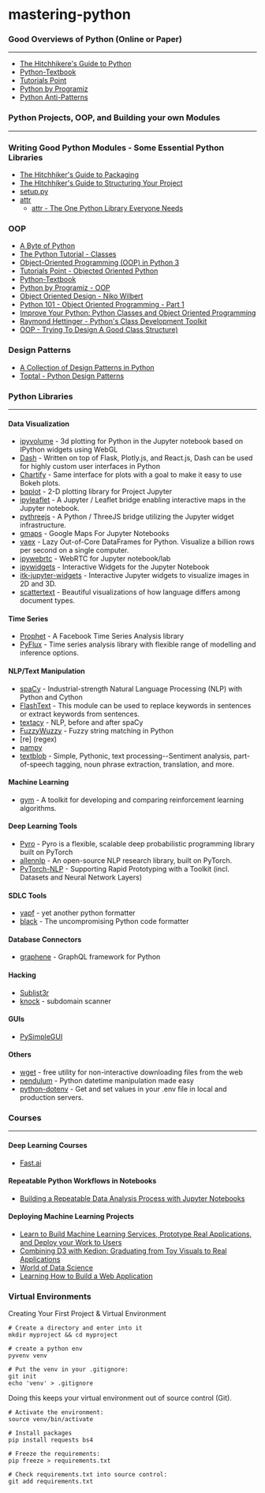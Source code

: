 # mastering-python

### Good Overviews of Python (Online or Paper)
-----


- [The Hitchhikere's Guide to Python](https://docs.python-guide.org/)
- [Python-Textbook](https://python-textbok.readthedocs.io/en/1.0/index.html)
- [Tutorials Point](https://www.tutorialspoint.com/python)
- [Python by Programiz](https://www.programiz.com/python-programming/first-program)
- [Python Anti-Patterns](https://docs.quantifiedcode.com/python-anti-patterns/)


### Python Projects, OOP, and Building your own Modules
-------

### Writing Good Python Modules - Some Essential Python Libraries
- [The Hitchhiker's Guide to Packaging](https://the-hitchhikers-guide-to-packaging.readthedocs.io/en/latest/index.html)
- [The Hitchhiker's Guide to Structuring Your Project](https://docs.python-guide.org/writing/structure/)
- [setup.py](https://github.com/kennethreitz/setup.py)
- [attr](https://attrs.readthedocs.io/en/stable/)
  - [attr - The One Python Library Everyone Needs](https://glyph.twistedmatrix.com/2016/08/attrs.html)


### OOP
- [A Byte of Python](https://python.swaroopch.com/oop.html)
- [The Python Tutorial - Classes](https://docs.python.org/3/tutorial/classes.html)
- [Object-Oriented Programming (OOP) in Python 3](https://realpython.com/python3-object-oriented-programming/)
- [Tutorials Point - Objected Oriented Python](https://www.tutorialspoint.com/python/python_classes_objects.htm)
- [Python-Textbook](https://python-textbok.readthedocs.io/en/1.0/Object_Oriented_Programming.html)
- [Python by Programiz - OOP](https://www.programiz.com/python-programming/object-oriented-programming)
- [Object Oriented Design - Niko Wilbert](https://python.g-node.org/python-summerschool-2013/_media/wiki/oop/oo_design_2013.pdf)
- [Python 101 - Object Oriented Programming - Part 1](https://medium.com/the-renaissance-developer/python-101-object-oriented-programming-part-1-7d5d06833f26)
- [Improve Your Python: Python Classes and Object Oriented Programming](https://jeffknupp.com/blog/2014/06/18/improve-your-python-python-classes-and-object-oriented-programming/)
- [Raymond Hettinger - Python's Class Development Toolkit](https://www.youtube.com/watch?v=HTLu2DFOdTg)
- [OOP - Trying To Design A Good Class Structure)](https://stackoverflow.com/questions/39922553/oop-trying-to-design-a-good-class-structure)

### Design Patterns
- [A Collection of Design Patterns in Python](https://github.com/faif/python-patterns)
- [Toptal - Python Design Patterns](https://www.toptal.com/python/python-design-patterns)





### Python Libraries
--------------

#### Data Visualization
- [ipyvolume](https://github.com/maartenbreddels/ipyvolume) - 3d plotting for Python in the Jupyter notebook based on IPython widgets using WebGL
- [Dash](https://dash.plot.ly/) - Written on top of Flask, Plotly.js, and React.js, Dash can be used for highly custom user interfaces in Python
- [Chartify](https://github.com/spotify/chartify/) - Same interface for plots with a goal to make it easy to use Bokeh plots.
- [bqplot](https://github.com/bloomberg/bqplot) - 2-D plotting library for Project Jupyter
- [ipyleaflet](https://github.com/jupyter-widgets/ipyleaflet) - A Jupyter / Leaflet bridge enabling interactive maps in the Jupyter notebook.
- [pythreejs](https://github.com/jupyter-widgets/pythreejs) - 
A Python / ThreeJS bridge utilizing the Jupyter widget infrastructure.
- [gmaps](https://jupyter-gmaps.readthedocs.io/en/stable/tutorial.html) - Google Maps For Jupyter Notebooks
- [vaex](https://vaex.io/) - Lazy Out-of-Core DataFrames for Python. Visualize a billion rows per second on a single computer.
- [ipywebrtc](https://github.com/maartenbreddels/ipywebrtc) - WebRTC for Jupyter notebook/lab
- [ipywidgets](https://ipywidgets.readthedocs.io/en/stable/examples/Widget%20List.html) - Interactive Widgets for the Jupyter Notebook
- [itk-jupyter-widgets](https://github.com/InsightSoftwareConsortium/itk-jupyter-widgets) - Interactive Jupyter widgets to visualize images in 2D and 3D.
- [scattertext](https://github.com/JasonKessler/scattertext) - Beautiful visualizations of how language differs among document types.

#### Time Series
- [Prophet](https://facebook.github.io/prophet/) - A Facebook Time Series Analysis library
- [PyFlux](https://pyflux.readthedocs.io/en/latest/index.html) - Time series analysis library with flexible range of modelling and inference options.

#### NLP/Text Manipulation
- [spaCy](https://github.com/explosion/spaCy) - Industrial-strength Natural Language Processing (NLP) with Python and Cython
- [FlashText](https://flashtext.readthedocs.io/en/latest/) - This module can be used to replace keywords in sentences or extract keywords from sentences.
- [textacy](https://github.com/chartbeat-labs/textacy) - NLP, before and after spaCy
- [FuzzyWuzzy](https://github.com/seatgeek/fuzzywuzzy) - Fuzzy string matching in Python
- [re] (regex)
- [pampy](https://github.com/santinic/pampy)
- [textblob](https://github.com/sloria/textblob) - Simple, Pythonic, text processing--Sentiment analysis, part-of-speech tagging, noun phrase extraction, translation, and more.


#### Machine Learning
- [gym](https://github.com/openai/gym) - A toolkit for developing and comparing reinforcement learning algorithms.


#### Deep Learning Tools
- [Pyro](http://pyro.ai/examples/) - Pyro is a flexible, scalable deep probabilistic programming library built on PyTorch
- [allennlp](https://github.com/allenai/allennlp) - An open-source NLP research library, built on PyTorch.
- [PyTorch-NLP](https://github.com/PetrochukM/PyTorch-NLP) - Supporting Rapid Prototyping with a Toolkit (incl. Datasets and Neural Network Layers) 


#### SDLC Tools
- [yapf](https://github.com/google/yapf) - yet another python formatter
- [black](https://github.com/ambv/black) - The uncompromising Python code formatter


#### Database Connectors
- [graphene](https://github.com/graphql-python/graphene) - GraphQL framework for Python






#### Hacking
- [Sublist3r](https://github.com/aboul3la/Sublist3r)
- [knock](https://github.com/guelfoweb/knock) - subdomain scanner

#### GUIs
- [PySimpleGUI](https://github.com/MikeTheWatchGuy/PySimpleGUI)


#### Others
- [wget](https://bitbucket.org/techtonik/python-wget/src) - free utility for non-interactive downloading files from the web
- [pendulum](https://github.com/sdispater/pendulum) - Python datetime manipulation made easy
- [python-dotenv](https://github.com/theskumar/python-dotenv) - Get and set values in your .env file in local and production servers.

### Courses
----------

#### Deep Learning Courses
- [Fast.ai](https://course.fast.ai/index.html)

#### Repeatable Python Workflows in Notebooks
- [Building a Repeatable Data Analysis Process with Jupyter Notebooks](http://pbpython.com/notebook-process.html)

#### Deploying Machine Learning Projects
- [Learn to Build Machine Learning Services, Prototype Real Applications, and Deploy your Work to Users](https://towardsdatascience.com/learn-to-build-machine-learning-services-prototype-real-applications-and-deploy-your-work-to-aa97b2b09e0c)
- [Combining D3 with Kedion: Graduating from Toy Visuals to Real Applications](https://towardsdatascience.com/combining-d3-with-kedion-graduating-from-toy-visuals-to-real-applications-92bf7c3cc713)
- [World of Data Science](http://www.worldofdatascience.com/index.html)
- [Learning How to Build a Web Application](https://medium.com/@rchang/learning-how-to-build-a-web-application-c5499bd15c8f)



### Virtual Environments

Creating Your First Project & Virtual Environment

```
# Create a directory and enter into it
mkdir myproject && cd myproject

# create a python env
pyvenv venv

# Put the venv in your .gitignore:
git init
echo 'venv' > .gitignore
```
Doing this keeps your virtual environment out of source control (Git).
```
# Activate the environment:
source venv/bin/activate

# Install packages
pip install requests bs4

# Freeze the requirements:
pip freeze > requirements.txt

# Check requirements.txt into source control:
git add requirements.txt
```
